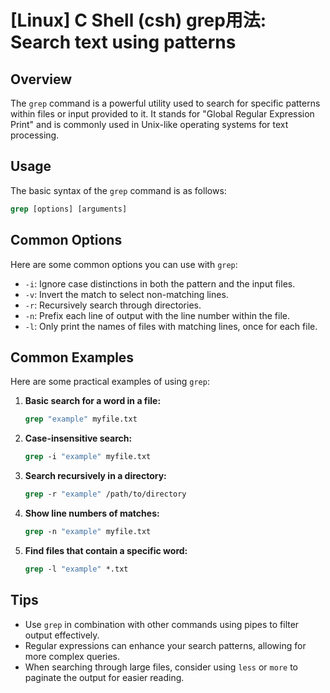 # [Linux] C Shell (csh) grep用法: Search text using patterns

## Overview
The `grep` command is a powerful utility used to search for specific patterns within files or input provided to it. It stands for "Global Regular Expression Print" and is commonly used in Unix-like operating systems for text processing.

## Usage
The basic syntax of the `grep` command is as follows:

```csh
grep [options] [arguments]
```

## Common Options
Here are some common options you can use with `grep`:

- `-i`: Ignore case distinctions in both the pattern and the input files.
- `-v`: Invert the match to select non-matching lines.
- `-r`: Recursively search through directories.
- `-n`: Prefix each line of output with the line number within the file.
- `-l`: Only print the names of files with matching lines, once for each file.

## Common Examples
Here are some practical examples of using `grep`:

1. **Basic search for a word in a file:**
   ```csh
   grep "example" myfile.txt
   ```

2. **Case-insensitive search:**
   ```csh
   grep -i "example" myfile.txt
   ```

3. **Search recursively in a directory:**
   ```csh
   grep -r "example" /path/to/directory
   ```

4. **Show line numbers of matches:**
   ```csh
   grep -n "example" myfile.txt
   ```

5. **Find files that contain a specific word:**
   ```csh
   grep -l "example" *.txt
   ```

## Tips
- Use `grep` in combination with other commands using pipes to filter output effectively.
- Regular expressions can enhance your search patterns, allowing for more complex queries.
- When searching through large files, consider using `less` or `more` to paginate the output for easier reading.